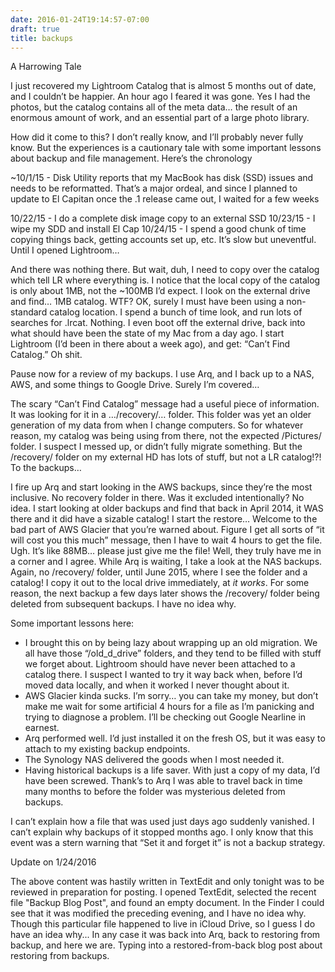 ```yaml
---
date: 2016-01-24T19:14:57-07:00
draft: true
title: backups
---
```


A Harrowing Tale

I just recovered my Lightroom Catalog that is almost 5 months out of date, and I couldn’t be happier.  An hour ago I feared it was gone.  Yes I had the photos, but the catalog contains all of the meta data… the result of an enormous amount of work, and an essential part of a large photo library.

How did it come to this?  I don’t really know, and I’ll probably never fully know. But the experiences is a cautionary tale with some important lessons about backup and file management. Here’s the chronology

~10/1/15 - Disk Utility reports that my MacBook has disk (SSD) issues and needs to be reformatted. That’s a major ordeal, and since I planned to update to El Capitan once the .1 release came out, I waited for a few weeks

10/22/15 - I do a complete disk image copy to an external SSD
10/23/15 - I wipe my SDD and install El Cap
10/24/15 - I spend a good chunk of time copying things back, getting accounts set up, etc. It’s slow but uneventful. Until I opened Lightroom…

And there was nothing there. But wait, duh, I need to copy over the catalog which tell LR where everything is. I notice that the local copy of the catalog is only about 1MB, not the ~100MB I’d expect. I look on the external drive and find… 1MB catalog. WTF? OK, surely I must have been using a non-standard catalog location. I spend a bunch of time look, and run lots of searches for .lrcat. Nothing. I even boot off the external drive, back into what should have been the state of my Mac from a day ago. I start Lightroom (I’d been in there about a week ago), and get:  “Can’t Find Catalog.”  Oh shit. 

Pause now for a review of my backups.  I use Arq, and I back up to a NAS, AWS, and some things to Google Drive.  Surely I’m covered…

The scary “Can’t Find Catalog” message had a useful piece of information. It was looking for it in a …/recovery/… folder.  This folder was yet an older generation of my data from when I change computers.  So for whatever reason, my catalog was being using from there, not the expected /Pictures/ folder. I suspect I messed up, or didn’t fully migrate something. But the /recovery/ folder on my external HD has lots of stuff, but not a LR catalog!?!  To the backups…

I fire up Arq and start looking in the AWS backups, since they’re the most inclusive.  No recovery folder in there.  Was it excluded intentionally?  No idea.  I start looking at older backups and find that back in April 2014, it WAS there and it did have a sizable catalog!  I start the restore…  Welcome to the bad part of AWS Glacier that you’re warned about.  Figure I get all sorts of “it will cost you this much” message, then I have to wait 4 hours to get the file. Ugh. It’s like 88MB… please just give me the file! Well, they truly have me in a corner and I agree. While Arq is waiting, I take a look at the NAS backups. Again, no /recovery/ folder, until June 2015, where I see the folder and a catalog!  I copy it out to the local drive immediately, at *it works*.  For some reason, the next backup a few days later shows the /recovery/ folder being deleted from subsequent backups. I have no idea why.
   
Some important lessons here:

* I brought this on by being lazy about wrapping up an old migration. We all have those “/old_d_drive” folders, and they tend to be filled with stuff we forget about. Lightroom should have never been attached to a catalog there. I suspect I wanted to try it way back when, before I’d moved data locally, and when it worked I never thought about it.
* AWS Glacier kinda sucks. I’m sorry… you can take my money, but don’t make me wait for some artificial 4 hours for a file as I’m panicking and trying to diagnose a problem.  I’ll be checking out Google Nearline in earnest.
* Arq performed well.  I’d just installed it on the fresh OS, but it was easy to attach to my existing backup endpoints.
* The Synology NAS delivered the goods when I most needed it.
* Having historical backups is a life saver. With just a copy of my data, I’d have been screwed. Thank’s to Arq I was able to travel back in time many months to before the folder was mysterious deleted from backups.


I can’t explain how a file that was used just days ago suddenly vanished.  I can’t explain why backups of it stopped months ago.  I only know that this event was a stern warning that “Set it and forget it” is not a backup strategy. 

Update on 1/24/2016

The above content was hastily written in TextEdit and only tonight was to be reviewed in preparation for posting. I opened TextEdit,
selected the recent file "Backup Blog Post", and found an empty document. In the Finder I could see that it was modified the preceding
evening, and I have no idea why. Though this particular file happened to live in iCloud Drive, so I guess I do have an idea why... In
any case it was back into Arq, back to restoring from backup, and here we are. Typing into a restored-from-back blog post about restoring from backups.
